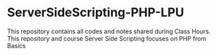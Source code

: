 # ServerSideScripting-PHP-LPU
This repository contains all codes and notes shared during Class Hours. This repository and course Server Side Scripting focuses on PHP from Basics
